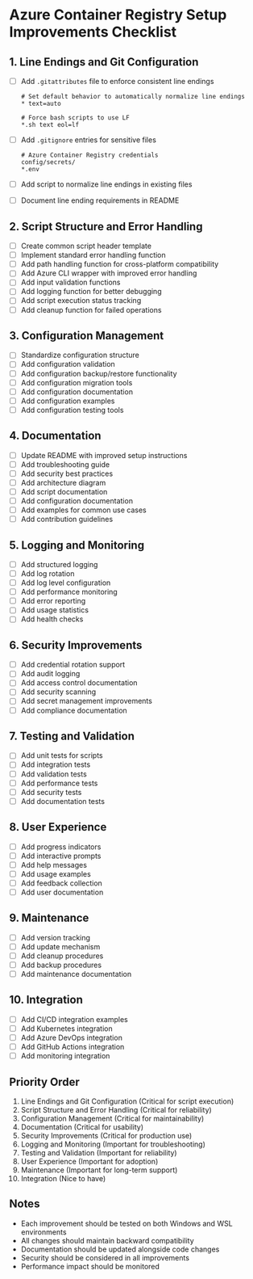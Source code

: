 # Azure Container Registry Setup Improvements Checklist

## 1. Line Endings and Git Configuration

- [ ] Add `.gitattributes` file to enforce consistent line endings

  ```gitattributes
  # Set default behavior to automatically normalize line endings
  * text=auto

  # Force bash scripts to use LF
  *.sh text eol=lf
  ```

- [ ] Add `.gitignore` entries for sensitive files

  ```gitignore
  # Azure Container Registry credentials
  config/secrets/
  *.env
  ```

- [ ] Add script to normalize line endings in existing files
- [ ] Document line ending requirements in README

## 2. Script Structure and Error Handling

- [ ] Create common script header template
- [ ] Implement standard error handling function
- [ ] Add path handling function for cross-platform compatibility
- [ ] Add Azure CLI wrapper with improved error handling
- [ ] Add input validation functions
- [ ] Add logging function for better debugging
- [ ] Add script execution status tracking
- [ ] Add cleanup function for failed operations

## 3. Configuration Management

- [ ] Standardize configuration structure
- [ ] Add configuration validation
- [ ] Add configuration backup/restore functionality
- [ ] Add configuration migration tools
- [ ] Add configuration documentation
- [ ] Add configuration examples
- [ ] Add configuration testing tools

## 4. Documentation

- [ ] Update README with improved setup instructions
- [ ] Add troubleshooting guide
- [ ] Add security best practices
- [ ] Add architecture diagram
- [ ] Add script documentation
- [ ] Add configuration documentation
- [ ] Add examples for common use cases
- [ ] Add contribution guidelines

## 5. Logging and Monitoring

- [ ] Add structured logging
- [ ] Add log rotation
- [ ] Add log level configuration
- [ ] Add performance monitoring
- [ ] Add error reporting
- [ ] Add usage statistics
- [ ] Add health checks

## 6. Security Improvements

- [ ] Add credential rotation support
- [ ] Add audit logging
- [ ] Add access control documentation
- [ ] Add security scanning
- [ ] Add secret management improvements
- [ ] Add compliance documentation

## 7. Testing and Validation

- [ ] Add unit tests for scripts
- [ ] Add integration tests
- [ ] Add validation tests
- [ ] Add performance tests
- [ ] Add security tests
- [ ] Add documentation tests

## 8. User Experience

- [ ] Add progress indicators
- [ ] Add interactive prompts
- [ ] Add help messages
- [ ] Add usage examples
- [ ] Add feedback collection
- [ ] Add user documentation

## 9. Maintenance

- [ ] Add version tracking
- [ ] Add update mechanism
- [ ] Add cleanup procedures
- [ ] Add backup procedures
- [ ] Add maintenance documentation

## 10. Integration

- [ ] Add CI/CD integration examples
- [ ] Add Kubernetes integration
- [ ] Add Azure DevOps integration
- [ ] Add GitHub Actions integration
- [ ] Add monitoring integration

## Priority Order

1. Line Endings and Git Configuration (Critical for script execution)
2. Script Structure and Error Handling (Critical for reliability)
3. Configuration Management (Critical for maintainability)
4. Documentation (Critical for usability)
5. Security Improvements (Critical for production use)
6. Logging and Monitoring (Important for troubleshooting)
7. Testing and Validation (Important for reliability)
8. User Experience (Important for adoption)
9. Maintenance (Important for long-term support)
10. Integration (Nice to have)

## Notes

- Each improvement should be tested on both Windows and WSL environments
- All changes should maintain backward compatibility
- Documentation should be updated alongside code changes
- Security should be considered in all improvements
- Performance impact should be monitored
